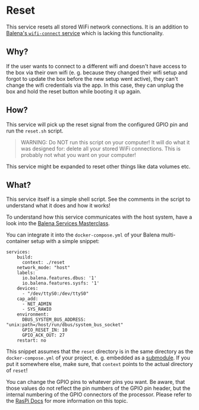 # Reset

This service resets all stored WiFi network connections. It is an addition to [Balena's `wifi-connect` service](https://github.com/balena-io/wifi-connect) which is lacking this functionality.

## Why?

If the user wants to connect to a different wifi and doesn't have access to the box via their own wifi (e. g. because they changed their wifi setup and forgot to update the box before the new setup went active), they can't change the wifi credentials via the app. In this case, they can unplug the box and hold the reset button while booting it up again.

## How?

This service will pick up the reset signal from the configured GPIO pin and run the `reset.sh` script.

> WARNING: Do NOT run this script on your computer! It will do what it was designed for: delete all your stored WiFi connections. This is probably not what you want on your computer!

This service might be expanded to reset other things like data volumes etc.

## What?

This service itself is a simple shell script. See the comments in the script to understand what it does and how it works!

To understand how this service communicates with the host system, have a look into the [Balena Services Masterclass](https://github.com/balena-io/services-masterclass).

You can integrate it into the `docker-compose.yml` of your Balena multi-container setup with a simple snippet:

```
services:
    build:
      context: ./reset
    network_mode: "host"
    labels:
      io.balena.features.dbus: '1'
      io.balena.features.sysfs: '1'
    devices:
      - "/dev/ttyS0:/dev/ttyS0"
    cap_add:
      - NET_ADMIN
      - SYS_RAWIO
    environment:
      DBUS_SYSTEM_BUS_ADDRESS: "unix:path=/host/run/dbus/system_bus_socket"
      GPIO_RESET_IN: 10
      GPIO_ACK_OUT: 27
    restart: no
```

This snippet assumes that the `reset` directory is in the same directory as the `docker-compose.yml` of your project, e. g. embedded as a [submodule](https://git-scm.com/book/en/v2/Git-Tools-Submodules). If you put it somewhere else, make sure, that `context` points to the actual directory of `reset`!

You can change the GPIO pins to whatever pins you want. Be aware, that those values do not reflect the pin numbers of the GPIO pin header, but the internal numbering of the GPIO connectors of the processor. Please refer to the [RasPi Docs](https://www.raspberrypi.org/documentation/usage/gpio/) for more information on this topic.

